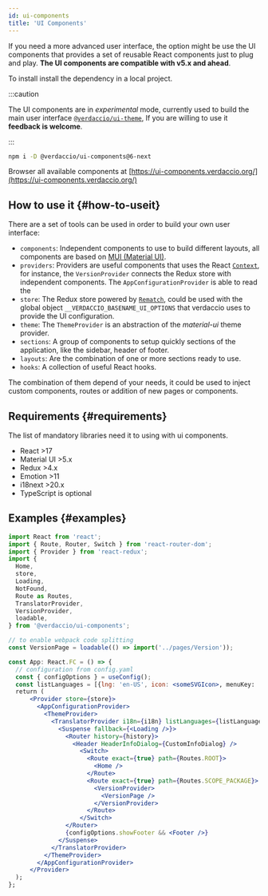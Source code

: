 ```yaml
---
id: ui-components
title: 'UI Components'
---
```


If you need a more advanced user interface, the option might be use the UI components that provides a set of reusable React components just to plug and play. **The UI components are compatible with v5.x and ahead**.

To install install the dependency in a local project.

:::caution

The UI components are in _experimental_ mode, currently used to build the main user interface [`@verdaccio/ui-theme`](https://github.com/verdaccio/verdaccio/tree/master/packages/plugins/ui-theme), If you are willing to use it **feedback is welcome**.

:::

```bash
npm i -D @verdaccio/ui-components@6-next
```

Browser all available components at [https://ui-components.verdaccio.org/](https://ui-components.verdaccio.org/)

## How to use it {#how-to-useit}

There are a set of tools can be used in order to build your own user interface:

- `components`: Independent components to use to build different layouts, all components are based on [MUI (Material UI)](https://mui.com/).
- `providers`: Providers are useful components that uses the React [`Context`](https://reactjs.org/docs/context.html), for instance, the `VersionProvider` connects the Redux store with independent components. The `AppConfigurationProvider` is able to read the
- `store`: The Redux store powered by [`Rematch`](https://rematchjs.org), could be used with the global object `__VERDACCIO_BASENAME_UI_OPTIONS` that verdaccio uses to provide the UI configuration.
- `theme`: The `ThemeProvider` is an abstraction of the _material-ui_ theme provider.
- `sections`: A group of components to setup quickly sections of the application, like the sidebar, header of footer.
- `layouts`: Are the combination of one or more sections ready to use.
- `hooks`: A collection of useful React hooks.

The combination of them depend of your needs, it could be used to inject custom components, routes or addition of new pages or components.

## Requirements {#requirements}

The list of mandatory libraries need it to using with ui components.

- React >17
- Material UI >5.x
- Redux >4.x
- Emotion >11
- i18next >20.x
- TypeScript is optional

## Examples {#examples}

```jsx
import React from 'react';
import { Route, Router, Switch } from 'react-router-dom';
import { Provider } from 'react-redux';
import {
  Home,
  store,
  Loading,
  NotFound,
  Route as Routes,
  TranslatorProvider,
  VersionProvider,
  loadable,
} from '@verdaccio/ui-components';

// to enable webpack code splitting
const VersionPage = loadable(() => import('../pages/Version'));

const App: React.FC = () => {
  // configuration from config.yaml
  const { configOptions } = useConfig();
  const listLanguages = [{lng: 'en-US', icon: <someSVGIcon>, menuKey: 'lng.english'}];
  return (
      <Provider store={store}>
        <AppConfigurationProvider>
          <ThemeProvider>
            <TranslatorProvider i18n={i18n} listLanguages={listLanguages} loadDayJSLocale={() => {}}>
              <Suspense fallback={<Loading />}>
                <Router history={history}>
                  <Header HeaderInfoDialog={CustomInfoDialog} />
                    <Switch>
                      <Route exact={true} path={Routes.ROOT}>
                        <Home />
                      </Route>
                      <Route exact={true} path={Routes.SCOPE_PACKAGE}>
                        <VersionProvider>
                          <VersionPage />
                        </VersionProvider>
                      </Route>
                    </Switch>
                </Router>
                {configOptions.showFooter && <Footer />}
              </Suspense>
            </TranslatorProvider>
          </ThemeProvider>
        </AppConfigurationProvider>
      </Provider>
  );
};
```
